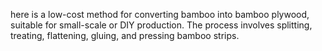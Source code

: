 

here is a low-cost method for converting bamboo into bamboo plywood, suitable for small-scale or DIY production. The process involves splitting, treating, flattening, gluing, and pressing bamboo strips.


